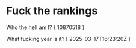 # Fuck the rankings

Who the hell am I?
{ 10870518 }

What fucking year is it?
[ 2025-03-17T16:23:20Z ]
